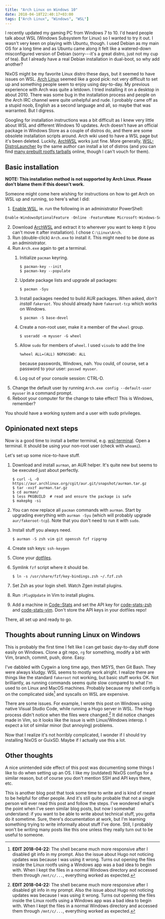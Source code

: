 ```yaml
---
title: "Arch Linux on Windows 10"
date: 2018-04-18T22:40:17+03:00
tags: ["Arch Linux", "Windows", "WSL"]
---
```


I recently updated my gaming PC from Windows 7 to 10. I'd heard people talk about WSL (Windows Subsystem for Linux) so I wanted to try it out. I wasn't very keen on playing with Ubuntu, though. I used Debian as my main OS for a long time and as Ubuntu came along it felt like a watered-down misconfigured version of Debian (sorry---it's a great distro, just not my cup of tea). But I already have a real Debian installation in dual-boot, so why add another?

NixOS might be my favorite Linux distro these days, but it seemed to have issues on WSL. [Arch Linux](https://www.archlinux.org/) seemed like a good pick: not very difficult to set up and something people seem to enjoy using day-to-day. My previous experience with Arch was quite a letdown. I tried installing it on a desktop in about 2010. There was some bug in the installation process and people on the Arch IRC channel were quite unhelpful and rude. I probably came off as a stupid noob, English as a second language and all, so maybe that was warranted. But I digress.

Googling for installation instructions was a bit difficult as I knew very little about WSL and different Windows 10 updates. Arch doesn't have an official package in Windows Store as a couple of distros do, and there are some obsolete installation scripts around. Arch wiki used to have a WSL page but it's been deleted. Luckily, [ArchWSL](https://github.com/yuk7/ArchWSL) works just fine. More generally, [WSL-DistroLauncher](https://github.com/yuk7/WSL-DistroLauncher) by the same author can install a lot of distros (and you can find [many prebuilt rootfs tarballs](https://github.com/x-distro/x.distro/releases) online, though I can't vouch for them).

## Basic installation

**NOTE: This installation method is not supported by Arch Linux. Please don't blame them if this doesn't work.**

Someone might come here wishing for instructions on how to get Arch on WSL up and running, so here's what I did:

1. [Enable WSL](https://docs.microsoft.com/en-us/windows/wsl/install-win10), ie. run the following in an administrator PowerShell:
```powershell
Enable-WindowsOptionalFeature -Online -FeatureName Microsoft-Windows-Subsystem-Linux
```

2. Download [ArchWSL](https://github.com/yuk7/ArchWSL/releases/latest) and extract it to wherever you want to keep it (you can't move it after installation). I chose `C:\Linux\Arch`.
3. Run (double-click) `Arch.exe` to install it. This might need to be done as an administrator.
4. Run `Arch.exe` again to get a terminal.
    1. Initialize `pacman` keyring.

        ```
        $ pacman-key --init
        $ pacman-key --populate
        ```

    2. Update package lists and upgrade all packages: 
        
        ```
        $ pacman -Syu
        ```

    3. Install packages needed to build AUR packages. When asked, *don't install `fakeroot`*. You should already have `fakeroot-tcp` which works on Windows.

        ```
        $ pacman -S base-devel
        ```

    4. Create a non-root user, make it a member of the `wheel` group.
        
        ```
        $ useradd -m myuser -G wheel
        ```

    5. Allow `sudo` for members of `wheel`. I used `visudo` to add the line
        
        ```sudoers
        %wheel ALL=(ALL) NOPASSWD: ALL
        ```
        
        because passwords, Windows, nah. You could, of course, set a password to your user: `passwd myuser`.
    6. Log out of your console session: CTRL-D.
5. Change the default user by running `Arch.exe config --default-user myuser` in a command prompt.
6. Reboot your computer for the change to take effect! This is Windows, remember?

You should have a working system and a user with sudo privileges.

## Opinionated next steps

Now is a good time to install a better terminal, e.g. [wsl-terminal](https://github.com/goreliu/wsl-terminal). Open a terminal. It should be using your non-root user (check with `whoami`).

Let's set up some nice-to-have stuff.

1. Download and install `aurman`, an AUR helper. It's quite new but seems to be executed just about perfectly.

    ```shell
    $ curl -L -O https://aur.archlinux.org/cgit/aur.git/snapshot/aurman.tar.gz
    $ tar -xvzf aurman.tar.gz
    $ cd aurman/
    $ less PKGBUILD  # read and ensure the package is safe
    $ makepkg -si
    ```

2. You can now replace all `pacman` commands with `aurman`. Start by upgrading everything with `aurman -Syu` (which will probably upgrade `aur/fakeroot-tcp`). Note that you don't need to run it with `sudo`.
3. Install stuff you always need.

    ```
    $ aurman -S zsh vim git openssh fzf ripgrep
    ```

4. Create ssh keys: `ssh-keygen`
5. Clone your [dotfiles](https://github.com/dancek/dotfiles).
6. Symlink `fzf` script where it should be. 

    ```
    $ ln -s /usr/share/fzf/key-bindings.zsh ~/.fzf.zsh
    ```

7. Set Zsh as your login shell. Watch Zgen install plugins.
8. Run `:PlugUpdate` in Vim to install plugins.
9. Add a machine in [Code::Stats](https://codestats.net/) and set the API key for [code-stats-zsh](https://gitlab.com/code-stats/code-stats-zsh) and [code-stats-vim](https://gitlab.com/code-stats/code-stats-vim). Don't store the API keys in your dotfiles repo!

There, all set up and ready to go.

## Thoughts about running Linux on Windows

This is probably the first time I felt like I can get basic day-to-day stuff done easily on Windows. Clone a git repo, `rg` for something, modify a bit with Vim, branch, commit, push, done. Easy.

I've dabbled with Cygwin a long time ago, then MSYS, then Git Bash. They were always kludgy. WSL seems to mostly work alright. I realize there are things like the standard `fakeroot` not working, but basic stuff works OK. Not brilliantly, as running commands seems quite slow compared to what I'm used to on Linux and MacOS machines. Probably because my shell config is on the complicated side[^footnote:1] and syscalls on WSL are expensive.

There are some issues. For example, I wrote this post on Windows using native Visual Studio Code, while running a Hugo server in WSL. The Hugo process didn't notice when the files were changed.[^footnote:1] It did notice changes made in Vim, so it looks like the issue is with Linux/Windows interop. I expect a lot of similar minor (but annoying) problems.

Now that I realize it's not horribly complicated, I wonder if I should try installing NixOS or GuixSD. Maybe if I actually use this a lot.

## Other thoughts

A nice unintended side effect of this post was documenting some things I like to do when setting up an OS. I like my (outdated) NixOS configs for a similar reason, but of course you don't mention SSH and API keys there, etc.

This is another blog post that took some time to write and is kind of meant to be helpful for other people. And it's still quite probable that not a single person will ever read this post and follow the steps. I've wondered what's the point when I've seen similar blog posts, but now I somewhat understand: if you want to be able to write about technical stuff, you gotta do it sometime. Sure, there's documentation at work, but I'm learning something trying to write informally about stuff I've done. Still, I probably won't be writing many posts like this one unless they really turn out to be useful to someone.

[^footnote:1]: **EDIT 2018-04-22:** The shell became much more responsive after I disabled git info in my prompt. Also the issue about Hugo not noticing updates was because I was using it wrong. Turns out opening the files inside the Linux rootfs using a Windows app was a bad idea to begin with. When I kept the files in a normal Windows directory and accessed them through `/mnt/c/...`, everything worked as expected.